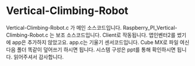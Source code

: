 # Vertical-Climbing-Robot
Vertical-Climbing-Robot.c 가 메인 소스코드입니다.
Raspberry_PI_Vertical-Climbing-Robot.c 는 보조 소스코드입니다. Client로 작동됩니다.
앱인벤터2를 썼기에 app은 추가하지 않았고요.
app.c는 기울기 센서코드입니다.
Cube MX로 파일 여신다음 폴더 똑같이 덮어쓰기 하시면 됩니다.
시스템 구성은 ppt를 통해 확인하시면 됩니다.
읽어주셔서 감사합니다. 
